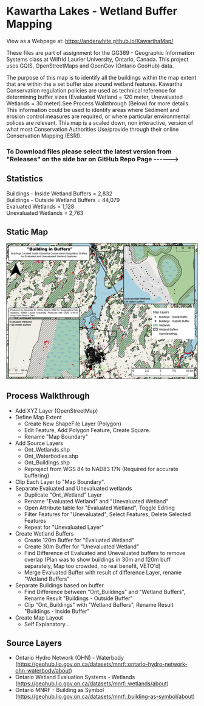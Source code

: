 # Kawartha Lakes - Wetland Buffer Mapping

View as a Webpage at: <https://anderwhite.github.io/KawarthaMap/>

These files are part of assignment for the GG369 - Geographic Information Systems class at Wilfrid Laurier University, Ontario, Canada. This project uses GQIS, OpenStreetMaps and OpenGov (Ontario GeoHub) data.

The purpose of this map is to identify all the buildings within the map extent that are within the a set buffer size around wetland features. Kawartha Conservation regulation policies are used as technical reference for determining buffer sizes (Evaluated Wetland = 120 meter, Unevaluated Wetlands = 30 meter).See Process Walkthrough (Below) for more details. This information could be used to identify areas where Sediment and erosion control measures are required, or where particular environmental polices are relevant. This map is a scaled down, non interactive, version of what most Conservation Authorities Use/provide through their online Conservation Mapping (ESRI). 

### To Download files please select the latest version from "Releases" on the side bar on GitHub Repo Page ------> 

## Statistics
Buildings - Inside Wetland Buffers = 2,832 <br/>
Buildings - Outside Wetland Buffers = 44,079 <br/>
Evaluated Wetlands = 1,128 <br/>
Unevaluated Wetlands = 2,763 <br/>

## Static Map

![GG369 Map 1](./images/GG369_WetlandMap.jpg "Open in New tab to Enlarge")

## Process Walkthrough
- Add XYZ Layer (OpenStreetMap)
- Define Map Extent
     - Create New ShapeFile Layer (Polygon)
     - Edit Feature, Add Polygon Feature, Create Square.
     - Rename "Map Boundary"
- Add Source Layers
    - Ont_Wetlands.shp
    - Ont_Waterbodies.shp
    - Ont_Buildings.shp
    - Reproject from WGS 84 to NAD83 17N (Required for accurate buffering)
- Clip Each Layer to "Map Boundary".
- Separate Evaluated and Unevaluated wetlands
    - Duplicate "Ont_Wetland" Layer
    - Rename "Evaluated Wetland" and "Unevaluated Wetland"
    - Open Attribute table for "Evaluated Wetland", Toggle Editing
    - Filter Features for "Unevaluated", Select Features, Delete Selected Features
    - Repeat for "Unevaluated Layer"
- Create Wetland Buffers
    - Create 120m Buffer for "Evaluated Wetland" 
    - Create 30m Buffer for "Unevaluated Wetland"
    - Find Difference of Evaluated and Unevaluated buffers to remove overlap
    (Plan was to show buildings in 30m and 120m buff separately, Map too crowded, no real benefit, VETO'd)
    - Merge Evaluated Buffer with result of difference Layer, rename "Wetland Buffers"
- Separate Buildings based on buffer
    - Find Difference between "Ont_Buildings" and "Wetland Buffers", Rename Result "Buildings - Outside Buffer"
    - Clip "Ont_Buildings" with "Wetland Buffers", Rename Result "Buildings - Inside Buffer"
- Create Map Layout
    - Self Explanatory...

## Source Layers
- Ontario Hydro Network (OHN) - Waterbody <br/>
 (https://geohub.lio.gov.on.ca/datasets/mnrf::ontario-hydro-network-ohn-waterbody/about) 
- Ontario Wetland Evaluation Systems - Wetlands <br/>
 (https://geohub.lio.gov.on.ca/datasets/mnrf::wetlands/about) 
- Ontario MNRF - Building as Symbol <br/>
 (https://geohub.lio.gov.on.ca/datasets/mnrf::building-as-symbol/about) 
